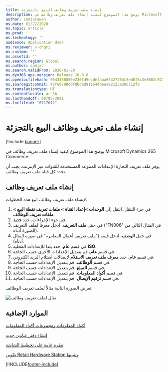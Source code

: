 ```yaml
---
title: إنشاء ملف تعريف وظائف البيع بالتجزئة
description: يوضح هذا الموضوع كيفية إنشاء ملف تعريف وظائف في Microsoft Dynamics 365 Commerce.
author: samjarawan
ms.date: 01/27/2020
ms.topic: article
ms.prod: ''
ms.technology: ''
audience: Application User
ms.reviewer: v-chgri
ms.custom: ''
ms.assetid: ''
ms.search.region: Global
ms.author: samjar
ms.search.validFrom: 2020-01-20
ms.dyn365.ops.version: Release 10.0.8
ms.openlocfilehash: 9043486050e230fd9ecdefaaa65427264c8e40f5c3e8602c923bbede595a7243
ms.sourcegitcommit: 42fe9790ddf0bdad911544deaa82123a396712fb
ms.translationtype: HT
ms.contentlocale: ar-SA
ms.lasthandoff: 08/05/2021
ms.locfileid: "6717612"
---
```

# <a name="create-a-retail-functionality-profile"></a>إنشاء ملف تعريف وظائف البيع بالتجزئة

[!include [banner](includes/banner.md)]

يوضح هذا الموضوع كيفية إنشاء ملف تعريف وظائف في Microsoft Dynamics 365 Commerce.

يوفر ملف تعريف التجارة الإعدادات المتنوعة المستخدمة للقنوات عبر الإنترنت. يجب أن تحدد كل قناه ملف تعريف وظائف.

## <a name="create-a-functionality-profile"></a>إنشاء ملف تعريف وظائف

لإنشاء ملف تعريف وظائف اتبع هذه الخطوات.

1. في جزء التنقل، انتقل إلى **الوحدات \>إعداد القناة \> ملفات تعريف نقطة البيع \> ملفات تعريف الوظائف**.
1. في جزء الإجراءات، حدد **جديد**.
1. في حقل **ملف التعريف**، ادخل معرفا لملف التعريف ("FN006" في المثال التالي من الصورة أدناه).
1. في حقل **الوصف**، ادخل قيمه ("ملف تعريف أعمال المغامرة" في صورة المثال أدناه).
1. في قسم **عام**، حدد بلدا للإعدادات المحلية **ISO**.
1. في قسم **عام**، قم بتعديل الإعدادات الأخرى حسب الحاجة.
1. في قسم **عام**، حدد **معرف ملف تعريف الاستلام**  لإيصالات استلام البريد الكتروني.
1. في قسم **الوظائف**، قم بتعديل الإعدادات حسب الحاجة.
1. في قسم **المبلغ**، قم بتعديل الإعدادات حسب الحاجة.
1. في قسم **أكواد المعلومات**، قم بتعديل الإعدادات حسب الحاجة.
1. في قسم **ترقيم الإيصال**، قم بتعديل الإعدادات حسب الحاجة. 
  
تعرض الصورة التالية مثالاً لملف تعريف الوظائف.
  
![مثال لملف تعريف وظائف.](media/retail-functionality-profile.png)

## <a name="additional-resources"></a>الموارد الإضافية

[أكواد المعلومات ومجموعات أكواد المعلومات](info-codes-retail.md)           

[إنشاء دفتر عناوين جديد](new-address-book.md) 

[نظرة عامة على تخطيط الشاشة](pos-screen-layouts.md)       

[تكوين Retail Hardware Station وتثبيتها](retail-hardware-station-configuration-installation.md) 


[!INCLUDE[footer-include](../includes/footer-banner.md)]

